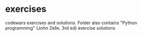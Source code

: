 # exercises
codewars exercises and solutions. Folder also contains "Python programming" (John Zelle, 3rd ed) exercise solutions
